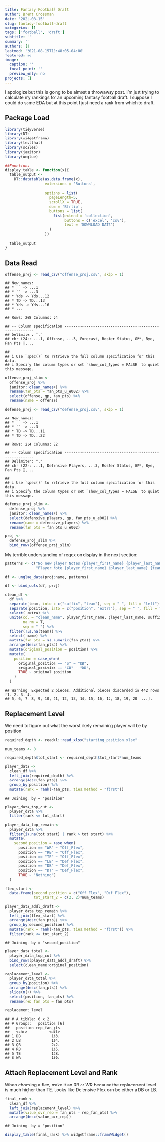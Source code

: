 ```yaml
---
title: Fantasy Football Draft
author: Brent Crossman
date: '2021-08-15'
slug: fantasy-football-draft
categories: []
tags: ['football', 'draft']
subtitle: ''
summary: ''
authors: []
lastmod: '2021-08-15T19:48:05-04:00'
featured: no
image:
  caption: ''
  focal_point: ''
  preview_only: no
projects: []
---
```


<script src="{{< blogdown/postref >}}index_files/htmlwidgets/htmlwidgets.js"></script>
<script src="{{< blogdown/postref >}}index_files/pymjs/pym.v1.js"></script>
<script src="{{< blogdown/postref >}}index_files/widgetframe-binding/widgetframe.js"></script>

I apologize but this is going to be almost a throwaway post. I’m just trying to calculate my rankings for an upcoming fantasy football draft. I suppose I could do some EDA but at this point I just need a rank from which to draft.

## Package Load

``` r
library(tidyverse)
library(DT)
library(widgetframe)
library(testthat)
library(scales)
library(janitor)
library(unglue)

##Functions
display_table <- function(x){
  table_output <- 
    DT::datatable(as.data.frame(x),
                  extensions = 'Buttons',
                  
                  options = list(
                    pageLength=5,
                    scrollX = TRUE,
                    dom = 'Bfrtip',
                    buttons = list(
                      list(extend = 'collection',
                           buttons = c('excel', 'csv'),
                           text = 'DOWNLOAD DATA')
                    )
                  )) 
  
  table_output
}
```

## Data Read

``` r
offense_proj <- read_csv("offense_proj.csv", skip = 1)
```

    ## New names:
    ## * `` -> ...1
    ## * `` -> ...3
    ## * Yds -> Yds...12
    ## * TD -> TD...13
    ## * Yds -> Yds...16
    ## * ...

    ## Rows: 268 Columns: 24

    ## -- Column specification --------------------------------------------------------
    ## Delimiter: ","
    ## chr (24): ...1, Offense, ...3, Forecast, Roster Status, GP*, Bye, Fan Pts ,...

    ## 
    ## i Use `spec()` to retrieve the full column specification for this data.
    ## i Specify the column types or set `show_col_types = FALSE` to quiet this message.

``` r
offense_proj_slim <- 
  offense_proj %>% 
  janitor::clean_names() %>% 
  rename(fan_pts = fan_pts_u_e002) %>% 
  select(offense, gp, fan_pts) %>% 
  rename(name = offense)

defense_proj <- read_csv("defense_proj.csv", skip = 1)
```

    ## New names:
    ## * `` -> ...1
    ## * `` -> ...3
    ## * TD -> TD...11
    ## * TD -> TD...22

    ## Rows: 214 Columns: 22

    ## -- Column specification --------------------------------------------------------
    ## Delimiter: ","
    ## chr (22): ...1, Defensive Players, ...3, Roster Status, GP*, Bye, Fan Pts ,...

    ## 
    ## i Use `spec()` to retrieve the full column specification for this data.
    ## i Specify the column types or set `show_col_types = FALSE` to quiet this message.

``` r
defense_proj_slim <- 
  defense_proj %>% 
  janitor::clean_names() %>% 
  select(defensive_players, gp, fan_pts_u_e002) %>% 
  rename(name = defensive_players) %>% 
  rename(fan_pts = fan_pts_u_e002)

proj <- 
  defense_proj_slim %>% 
  bind_rows(offense_proj_slim)
```

My terrible understanding of regex on display in the next section:

``` r
patterns <- c("No new player Notes {player_first_name} {player_last_name} {team} - {position}{extra=:.*}",
              "Player Note {player_first_name} {player_last_name} {team} - {position}{extra=:.*}")

df <- unglue_data(proj$name, patterns)

df <- bind_cols(df, proj)

clean_df <- 
  df %>% 
  separate(team, into = c("suffix", "team"), sep = " ", fill = "left") %>% 
  separate(position, into = c("position", "extra"), sep = " ", fill = "left") %>% 
  select(-extra) %>% 
  unite(col = "clean_name", player_first_name, player_last_name, suffix, 
        na.rm = T,
        sep = " ") %>% 
  filter(!is.na(team)) %>% 
  select(-name) %>% 
  mutate(fan_pts = as.numeric(fan_pts)) %>% 
  arrange(desc(fan_pts)) %>% 
  mutate(original_position = position) %>% 
  mutate(
    position = case_when(
      original_position == "S" ~ "DB",
      original_position == "CB" ~ "DB",
      TRUE ~ original_position
    )
  )
```

    ## Warning: Expected 2 pieces. Additional pieces discarded in 442 rows [1, 2, 3, 4,
    ## 5, 6, 7, 8, 9, 10, 11, 12, 13, 14, 15, 16, 17, 18, 19, 20, ...].

## Replacement Level

We need to figure out what the worst likely remaining player will be by position

``` r
required_depth <- readxl::read_xlsx("starting_position.xlsx")

num_teams <- 8

required_depth$tot_start <- required_depth$tot_start*num_teams

player_data <-
  clean_df %>% 
  left_join(required_depth) %>% 
  arrange(desc(fan_pts)) %>% 
  group_by(position) %>% 
  mutate(rank = rank(-fan_pts, ties.method = "first")) 
```

    ## Joining, by = "position"

``` r
player_data_top_cut <- 
  player_data %>% 
  filter(rank <= tot_start)

player_data_top_remain <- 
  player_data %>% 
  filter(is.na(tot_start) | rank > tot_start) %>% 
  mutate(
    second_position = case_when(
      position == "WR" ~ "Off_Flex",
      position == "RB" ~ "Off_Flex",
      position == "TE" ~ "Off_Flex",
      position == "LB" ~ "Def_Flex",
      position == "DB" ~ "Def_Flex",
      position == "DT" ~ "Def_Flex",
      TRUE ~ "Nothing")
  )

flex_start <- 
  data.frame(second_position = c("Off_Flex", "Def_Flex"), 
             tot_start_2 = c(2, 2)*num_teams)

player_data_addl_draft <-
  player_data_top_remain %>% 
  left_join(flex_start) %>% 
  arrange(desc(fan_pts)) %>% 
  group_by(second_position) %>% 
  mutate(rank = rank(-fan_pts, ties.method = "first")) %>% 
  filter(rank <= tot_start_2)
```

    ## Joining, by = "second_position"

``` r
player_data_total <- 
  player_data_top_cut %>% 
  bind_rows(player_data_addl_draft) %>% 
  select(clean_name:original_position)

replacement_level <- 
  player_data_total %>% 
  group_by(position) %>% 
  arrange(desc(fan_pts)) %>% 
  slice(n()) %>% 
  select(position, fan_pts) %>% 
  rename(rep_fan_pts = fan_pts)

replacement_level
```

    ## # A tibble: 6 x 2
    ## # Groups:   position [6]
    ##   position rep_fan_pts
    ##   <chr>          <dbl>
    ## 1 DB              163.
    ## 2 LB              164.
    ## 3 QB              242.
    ## 4 RB              165.
    ## 5 TE              118.
    ## 6 WR              160.

## Attach Replacement Level and Rank

When choosing a flex, make it an RB or WR because the replacement level is much higher than TE. Looks like Defensive Flex can be either a DB or LB.

``` r
final_rank <- 
  clean_df %>% 
  left_join(replacement_level) %>% 
  mutate(value_ovr_rep = fan_pts - rep_fan_pts) %>% 
  arrange(desc(value_ovr_rep))
```

    ## Joining, by = "position"

``` r
display_table(final_rank) %>% widgetframe::frameWidget()
```

<div id="htmlwidget-1" style="width:100%;height:480px;" class="widgetframe html-widget"></div>
<script type="application/json" data-for="htmlwidget-1">{"x":{"url":"index_files/figure-html//widgets/widget_unnamed-chunk-4.html","options":{"xdomain":"*","allowfullscreen":false,"lazyload":false}},"evals":[],"jsHooks":[]}</script>
